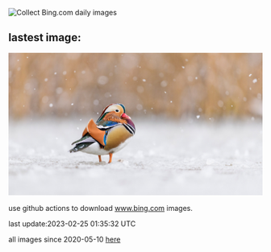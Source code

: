 ![Collect Bing.com daily images](https://github.com/counter2015/bing-daily-images/workflows/Collect%20Bing.com%20daily%20images/badge.svg)
## lastest image:
![](images/RichmondParkDuck.jpg)

use github actions to download www.bing.com images.

last update:2023-02-25 01:35:32 UTC

all images since 2020-05-10 [here](https://github.com/counter2015/bing-daily-images/tree/master/images) 
